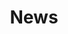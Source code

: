 ---
title: News
categories: [Paging3, Offline caching]
image: ./news/screenshot.png
description: Stay informed with the latest news, right at your fingertips!
download_url: https://mdalbinhossain.github.io/News/
external_url: https://mdalbinhossain.github.io/News/
---
